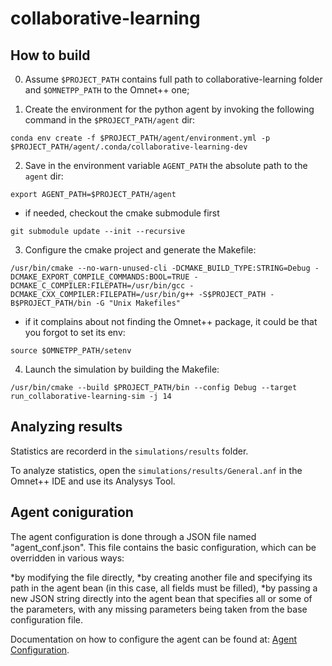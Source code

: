 # collaborative-learning

## How to build

0) Assume `$PROJECT_PATH` contains full path to collaborative-learning folder and `$OMNETPP_PATH` to the Omnet++ one;

1) Create the environment for the python agent by invoking the following command in the `$PROJECT_PATH/agent` dir:
```
conda env create -f $PROJECT_PATH/agent/environment.yml -p $PROJECT_PATH/agent/.conda/collaborative-learning-dev
```
2) Save in the environment variable `AGENT_PATH` the absolute path to the `agent` dir:
```
export AGENT_PATH=$PROJECT_PATH/agent
```

- if needed, checkout the cmake submodule first

```
git submodule update --init --recursive
```
3) Configure the cmake project and generate the Makefile:
```
/usr/bin/cmake --no-warn-unused-cli -DCMAKE_BUILD_TYPE:STRING=Debug -DCMAKE_EXPORT_COMPILE_COMMANDS:BOOL=TRUE -DCMAKE_C_COMPILER:FILEPATH=/usr/bin/gcc -DCMAKE_CXX_COMPILER:FILEPATH=/usr/bin/g++ -S$PROJECT_PATH -B$PROJECT_PATH/bin -G "Unix Makefiles"
```
- if it complains about not finding the Omnet++ package, it could be that you forgot to set its env:
```
source $OMNETPP_PATH/setenv
```
4) Launch the simulation by building the Makefile:
```
/usr/bin/cmake --build $PROJECT_PATH/bin --config Debug --target run_collaborative-learning-sim -j 14
```

## Analyzing results

Statistics are recorderd in the `simulations/results` folder.

To analyze statistics, open the `simulations/results/General.anf` in the Omnet++ IDE and use its Analysys Tool.


## Agent coniguration
The agent configuration is done through a JSON file named "agent_conf.json". This file contains the basic configuration, which can be overridden in various ways:

*by modifying the file directly,
*by creating another file and specifying its path in the agent bean (in this case, all fields must be filled),
*by passing a new JSON string directly into the agent bean that specifies all or some of the parameters, with any missing parameters being taken from the base configuration file.

Documentation on how to configure the agent can be found at: [Agent Configuration](https://github.com/retarded-reward/collaborative-learning/wiki/Agent-Configuration).
